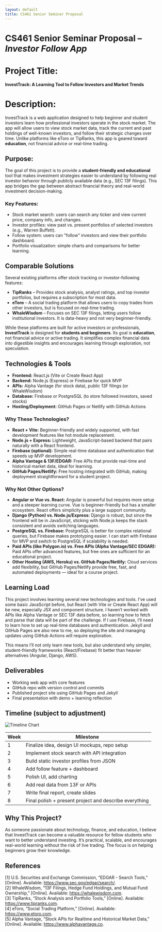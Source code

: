 ```yaml
---
layout: default
title: CS461 Senior Seminar Proposal
---
```


# CS461 Senior Seminar Proposal – *Investor Follow App*

# Project Title:
**InvestTrack: A Learning Tool to Follow Investors and Market Trends**

# Description:
InvestTrack is a web application designed to help beginner and student investors learn how professional investors operate in the stock market. The app will allow users to view stock market data, track the current and past holdings of well-known investors, and follow their strategic changes over time. Unlike platforms like eToro or TipRanks, this app is geared toward **education**, not financial advice or real-time trading.

## Purpose:
The goal of this project is to provide a **student-friendly and educational** tool that makes investment strategies easier to understand by following real investor behavior through publicly available data (e.g., SEC 13F filings). This app bridges the gap between abstract financial theory and real-world investment decision-making.

### Key Features:
- Stock market search: users can search any ticker and view current price, company info, and changes.
- Investor profiles: view past vs. present portfolios of selected investors (e.g., Warren Buffett).
- Follow system: users can "follow" investors and view their portfolio dashboard.
- Portfolio visualization: simple charts and comparisons for better learning.

## Comparable Solutions
Several existing platforms offer stock tracking or investor-following features:

- **TipRanks** – Provides stock analysis, analyst ratings, and top investor portfolios, but requires a subscription for most data.
- **eToro** – A social trading platform that allows users to copy trades from other investors, but is focused on real-time trading.
- **WhaleWisdom** – Focuses on SEC 13F filings, letting users follow institutional investors. It is data-heavy and not very beginner-friendly.

While these platforms are built for active investors or professionals, **InvestTrack** is designed for **students and beginners**. Its goal is **education**, not financial advice or active trading. It simplifies complex financial data into digestible insights and encourages learning through exploration, not speculation.

## Technologies & Tools
- **Frontend:** React.js (Vite or Create React App)
- **Backend:** Node.js (Express) or Firebase for quick MVP
- **APIs:** Alpha Vantage (for stock data), public 13F filings (or WhaleWisdom)
- **Database:** Firebase or PostgreSQL (to store followed investors, saved stocks)
- **Hosting/Deployment:** GitHub Pages or Netlify with GitHub Actions

### Why These Technologies?
- **React + Vite:** Beginner-friendly and widely supported, with fast development features like hot module replacement.  
- **Node.js + Express:** Lightweight, JavaScript-based backend that pairs naturally with a React frontend.  
- **Firebase (optional):** Simple real-time database and authentication that speeds up MVP development.  
- **Alpha Vantage & 13F/EDGAR:** Free APIs that provide real-time and historical market data, ideal for learning.  
- **GitHub Pages/Netlify:** Free hosting integrated with GitHub, making deployment straightforward for a student project.

### Why Not Other Options?
- **Angular or Vue vs. React:** Angular is powerful but requires more setup and a steeper learning curve. Vue is beginner-friendly but has a smaller ecosystem. React offers simplicity plus a large support community.  
- **Django (Python) vs. Node.js/Express:** Django is robust, but since the frontend will be in JavaScript, sticking with Node.js keeps the stack consistent and avoids switching languages.  
- **PostgreSQL vs. Firebase:** PostgreSQL is better for complex relational queries, but Firebase makes prototyping easier. I can start with Firebase for MVP and switch to PostgreSQL if scalability is needed.  
- **Paid APIs (like Polygon.io) vs. Free APIs (Alpha Vantage/SEC EDGAR):** Paid APIs offer advanced features, but free ones are sufficient for an educational project.  
- **Other Hosting (AWS, Heroku) vs. GitHub Pages/Netlify:** Cloud services add flexibility, but GitHub Pages/Netlify provide free, fast, and automated deployments — ideal for a course project.

## Learning Load
This project involves learning several new technologies and tools. I’ve used some basic JavaScript before, but React (with Vite or Create React App) will be new, especially JSX and component structure. I haven’t worked with APIs like Alpha Vantage or SEC 13F data before, so learning how to fetch and parse that data will be part of the challenge. If I use Firebase, I’ll need to learn how to set up real-time databases and authentication. Jekyll and GitHub Pages are also new to me, so deploying the site and managing updates using GitHub Actions will require exploration.  

This means I’ll not only learn new tools, but also understand why simpler, student-friendly frameworks (React/Firebase) fit better than heavier alternatives (Angular, Django, AWS).

## Deliverables
- Working web app with core features  
- GitHub repo with version control and commits  
- Published project site using GitHub Pages and Jekyll  
- Final presentation with demo + learning reflection  

## Timeline (subject to adjustment)
![Timeline Chart](assets/timeline.png)
<canvas id="timelineChart"></canvas>
<script src="https://cdn.jsdelivr.net/npm/chart.js"></script>
<script>
  const ctx = document.getElementById('timelineChart').getContext('2d');
  new Chart(ctx, {
    type: 'bar',
    data: {
      labels: ['Week 1','Week 2','Week 3','Week 4','Week 5','Week 6','Week 7','Week 8'],
      datasets: [{
        label: 'Milestones',
        data: [1,2,3,4,5,6,7,8],
        backgroundColor: 'rgba(75, 192, 192, 0.6)'
      }]
    }
  });
</script>

| Week | Milestone |
|------|-----------|
| 1    | Finalize idea, design UI mockups, repo setup |
| 2    | Implement stock search with API integration |
| 3    | Build static investor profiles from JSON |
| 4    | Add follow feature + dashboard |
| 5    | Polish UI, add charting |
| 6    | Add real data from 13F or APIs |
| 7    | Write final report, create slides |
| 8    | Final polish + present project and describe everything |

## Why This Project?
As someone passionate about technology, finance, and education, I believe that InvestTrack can become a valuable resource for fellow students who want to better understand investing. It’s practical, scalable, and encourages real-world learning without the risk of live trading. The focus is on helping beginners grow their knowledge.

## References
[1] U.S. Securities and Exchange Commission, “EDGAR - Search Tools,” [Online]. Available: https://www.sec.gov/edgar/search/.  
[2] WhaleWisdom, “13F Filings, Hedge Fund Holdings, and Mutual Fund Ownership,” [Online]. Available: https://whalewisdom.com.  
[3] TipRanks, “Stock Analysis and Portfolio Tools,” [Online]. Available: https://www.tipranks.com.  
[4] eToro, “Social Trading Platform,” [Online]. Available: https://www.etoro.com.  
[5] Alpha Vantage, “Stock APIs for Realtime and Historical Market Data,” [Online]. Available: https://www.alphavantage.co.  


